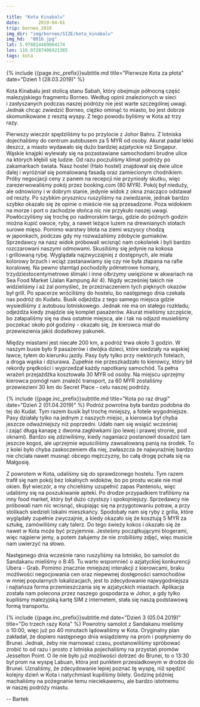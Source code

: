 ```yaml
---

title: "Kota Kinabalu"
date:		2019-04-01
trip: borneo_2019
img_dir: "img/borneo/SIZE/kota_kinabalu"
img_hd:  "0016.jpg"
lat: 5.978814489864174
lon: 116.07287406921385
tags: kota
---
```


{% include {{page.inc_prefix}}subtitle.md title="Pierwsze Kota za płota" date="Dzień 1 (28.03.2019)" %}
<!--more_start-->
Kota Kinabalu jest stolicą stanu Sabah, który obejmuje północną część malezyjskiego fragmentu Borneo.
Według opinii znalezionych w&nbsp;sieci i&nbsp;zasłyszanych podczas naszej podróży nie jest warte szczególnej uwagi.
Jednak chcąc zwiedzić Borneo, ciężko ominąć to miasto, bo jest dobrze skomunikowane z&nbsp;resztą wyspy.
Z tego powodu byliśmy w&nbsp;Kota aż trzy razy.
<!--more-->


Pierwszy wieczór spędziliśmy tu po przylocie z&nbsp;Johor Bahru.
Z lotniska dojechaliśmy do centrum autobusem za 5 MYR od osoby.
Akurat padał lekki deszcz, a&nbsp;miasto wydawało się dużo bardziej azjatyckie niż Singapur.
Wąskie knajpki wylewały się na pozastawiane samochodami brudne ulice na których kłębili się ludzie.
Od razu poczuliśmy klimat podróży po zakamarkach świata.
Nasz hostel (Halo hostel) znajdował się dwie ulice dalej i&nbsp;wyróżniał się pomalowaną fasadą oraz zamiecionym chodnikiem.
Próby negocjacji ceny z&nbsp;panem na recepcji nie przyniosły skutku, więc zarezerwowaliśmy pokój przez booking.com (80 MYR).
Pokój był nieduży, ale odnowiony i&nbsp;w dobrym stanie, jedynie widok z&nbsp;okna znacząco odstawał od reszty.
Po szybkim prysznicu ruszyliśmy na zwiedzanie, jednak bardzo szybko okazało się że opinie o&nbsp;mieście nie są przesadzone.
Poza widokiem na morze i&nbsp;port o&nbsp;zachodzie słońca nic nie przykuło naszej uwagi.
Powłóczyliśmy się trochę po nadmorskim targu, gdzie do późnych godzin można kupić owoce, ryby, a&nbsp;nawet leżące luzem na
drewnianych stołach surowe mięso.
Pomimo warstwy błota na ziemi wszyscy chodzą w&nbsp;japonkach, podczas gdy my rozważaliśmy zdobycie gumiaków.
Sprzedawcy na nasz widok próbowali wcisnąć nam cokolwiek i&nbsp;byli bardzo rozczarowani naszymi odmowami.
Skusiliśmy się jedynie na kokosa i&nbsp;grillowaną rybę.
Wyglądała najzwyczajniej z&nbsp;dostępnych, ale miała kolorowy brzuch i&nbsp;wciąż zastanawiamy się czy nie była złapana na rafie
koralowej.
Na pewno stamtąd pochodziły półmetrowe homary, trzydziestocentymetrowe ślimaki i&nbsp;inne olbrzymy uwięzione w&nbsp;akwariach na Sea Food
Market (Jalan Kampung Air 4).
Nigdy wcześniej takich nie widzieliśmy i&nbsp;aż żal pomyśleć, że przeznaczeniem tych pięknych okazów był grill.
Po spacerze wróciliśmy do hostelu, bo następnego dnia czekała nas podróż do Kudatu.
Busik odjeżdża z&nbsp;tego samego miejsca gdzie wysiedliśmy z&nbsp;autobusu lotniskowego.
Jednak nie ma on stałego rozkładu, odjeżdża kiedy znajdzie się komplet pasażerów.
Akurat mieliśmy szczęście, bo załapaliśmy się na dwa ostatnie miejsca, ale i&nbsp;tak
na odjazd musieliśmy poczekać około pół godziny - okazało się, że kierowca miał do przewiezienia jakiś dodatkowy pakunek.

Między miastami jest niecałe 200 km, a&nbsp;podróż trwa około 3 godzin.
W naszym busie było 9 pasażerów i&nbsp;dwójka dzieci, które siedziały na wąskiej ławce, tyłem do kierunku jazdy.
Pasy były tylko przy niektórych fotelach, a&nbsp;droga wąska i&nbsp;dziurawa.
Zupełnie nie przeszkadzało to kierowcy, który bił rekordy prędkości i&nbsp;wyprzedzał każdy napotkany samochód.
Ta pełna wrażeń przejażdżka kosztowała 30 MYR od osoby.
Na miejscu uprzejmy kierowca pomógł nam znaleźć transport, za 60 MYR zostaliśmy przewiezieni 30 km do Secret Place - celu naszej podróży.

{% include {{page.inc_prefix}}subtitle.md title="Kota po raz drugi" date="Dzień 2 (01.04.2019)" %}
Podróż powrotna była bardzo podobna do tej do Kudat.
Tym razem busik był trochę mniejszy, a&nbsp;fotele wygodniejsze.
Pasy działały tylko na jednym z&nbsp;naszych miejsc, a&nbsp;kierowca był chyba jeszcze odważniejszy niż poprzedni.
Udało nam się wsiąść wcześniej i&nbsp;zająć długą kanapę z&nbsp;dwoma zagłówkami (po lewej i&nbsp;prawej stronie, pod oknami).
Bardzo się zdziwiliśmy, kiedy naganiacz postanowił dosadzić tam jeszcze kogoś, ale uprzejmie wpuściliśmy zawoalowaną
panią na środek.
To z&nbsp;kolei było chyba zaskoczeniem dla niej, zwłaszcza że najwyraźniej bardzo nie chciała nawet musnąć obcego mężczyzny,
bo całą drogę pchała się na Małgosię.

Z powrotem w&nbsp;Kota, udaliśmy się do sprawdzonego hostelu.
Tym razem trafił się nam pokój bez lokalnych widoków, bo po prostu wcale nie miał okien.
Był wieczór, a&nbsp;my chcieliśmy uzupełnić zapas Pantenolu, więc udaliśmy się na poszukiwanie apteki.
Po drodze przypadkiem trafiliśmy na inny food market, który był dużo czystszy i&nbsp;spokojniejszy.
Sprzedawcy nie próbowali nam nic wcisnąć, skupiając się na przygotowaniu potraw, a&nbsp;przy stolikach siedzieli lokalni mieszkańcy.
Spodobały nam się ryby z&nbsp;grilla, które wyglądały zupełnie zwyczajnie, a&nbsp;kiedy okazało się że kosztują 5 MYR za sztukę,
zamówiliśmy cały talerz.
Do tego świeży kokos i&nbsp;okazało się że nawet w&nbsp;Kota może być przyjemnie.
Jesteśmy początkującymi blogerami, więc najpierw jemy, a&nbsp;potem żałujemy że nie zrobiliśmy zdjęć, więc musicie nam uwierzyć na słowo.

Następnego dnia wcześnie rano ruszyliśmy na lotnisko, bo samolot do Sandakanu mieliśmy o&nbsp;8:45.
Tu warto wspomnieć o&nbsp;azjatyckiej konkurencji Ubera - Grab.
Pomimo znacznie mniejszej interakcji z&nbsp;kierowcami, braku możliwości negocjowania cen oraz niepewnej dostępności
samochodów w&nbsp;mniej popularnych lokalizacjach, jest to zdecydowanie najwygodniejsza i&nbsp;najtańsza forma przemieszczania
się w&nbsp;azjatyckich miastach. Aplikacja została nam polecona przez naszego gospodarza w&nbsp;Johor, a&nbsp;gdy tylko kupiliśmy malezyjską
kartę SIM z&nbsp;internetem, stała się naszą podstawową formą transportu.

{% include {{page.inc_prefix}}subtitle.md date="Dzień 3 (05.04.2019)" title="Do trzech razy Kota" %}
Powrotny samolot z&nbsp;Sandakanu mieliśmy o&nbsp;10:00, więc już po 40 minutach lądowaliśmy w&nbsp;Kota.
Oryginalny plan zakładał, że dopiero następnego dnia wsiądziemy na prom i&nbsp;popłyniemy do Brunei.
Jednak, żeby nie marnować czasu, postanowiliśmy spróbować zrobić to od razu i&nbsp;prosto z&nbsp;lotniska
pojechaliśmy na przystań promów Jesselton Point.
O ile nie było już możliwości dotrzeć do Brunei, to o&nbsp;13:30 był prom na wyspę Labuan, która jest
punktem przesiadkowym w&nbsp;drodze do Brunei.
Uznaliśmy, że zdecydowanie lepiej poznać tę wyspę, niż spędzić kolejny dzień w&nbsp;Kota i&nbsp;natychmiast 
kupiliśmy bilety.
Godzinę później machaliśmy na pożegnanie temu nieciekawemu, ale bardzo istotnemu w&nbsp;naszej podróży miastu.

-- Bartek
